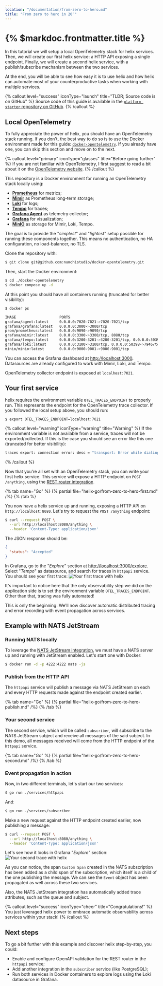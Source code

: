 ```yaml
---
location: "/documentation/from-zero-to-hero.md"
title: "From zero to hero in 20′"
---
```


# {% $markdoc.frontmatter.title %}

In this tutorial we will setup a local OpenTelemetry stack for helix services.
Then, we will create our first helix service: a HTTP API exposing a single endpoint.
Finally, we will create a second helix service, with a publish/subscribe mechanism
between the two services.

At the end, you will be able to see how easy it is to use helix and how helix
can automate most of your counterproductive tasks when working with multiple
services.

{% callout level="success" iconType="launch" title="TLDR; Source code is on GitHub" %}
  Source code of this guide is available in the [`platform-starter` repository
  on GitHub](https://github.com/nunchistudio/platform-starter).
{% /callout %}

## Local OpenTelemetry

To fully appreciate the power of helix, you should have an OpenTelemetry stack
running. If you don't, the best way to do so is to use the Docker environment made
for this guide: [`docker-opentelemetry`](https://github.com/nunchistudio/docker-opentelemetry).
If you already have one, you can skip this section and move on to the next.

{% callout level="primary" iconType="glasses" title="Before going further" %}
  If you are not familiar with OpenTelemetry, I first suggest to read a bit about
  it on the [OpenTelemetry website](https://opentelemetry.io/).
{% /callout %}

This repository is a Docker environment for running an OpenTelemetry stack locally
using:
- [**Prometheus**](https://prometheus.io/) for metrics;
- [**Mimir**](https://grafana.com/oss/mimir/) as Prometheus long-term storage;
- [**Loki**](https://grafana.com/oss/loki/) for logs;
- [**Tempo**](https://grafana.com/oss/tempo/) for traces;
- [**Grafana Agent**](https://grafana.com/oss/agent/) as telemetry collector;
- [**Grafana**](https://grafana.com/oss/grafana/) for visualization;
- [**MinIO**](https://min.io/) as storage for Mimir, Loki, Tempo.

The goal is to provide the "*simplest*" and "*lightest*" setup possible for running
these components together. This means no authentication, no HA configuration, no
load-balancer, no TLS.

Clone the repository with:
```sh
$ git clone git@github.com:nunchistudio/docker-opentelemetry.git
```

Then, start the Docker environment:
```sh
$ cd ./docker-opentelemetry
$ docker compose up -d
```

At this point you should have all containers running (truncated for better
visibility):
```sh
$ docker ps

IMAGE                    PORTS
grafana/agent:latest     0.0.0.0:7020-7021->7020-7021/tcp
grafana/grafana:latest   0.0.0.0:3000->3000/tcp
prom/prometheus:latest   0.0.0.0:9090->9090/tcp
grafana/mimir:latest     0.0.0.0:3300->3300/tcp, 8080/tcp
grafana/tempo:latest     0.0.0.0:3200-3201->3200-3201/tcp, 0.0.0.0:50397->7946/tcp
grafana/loki:latest      0.0.0.0:3100->3100/tcp, 0.0.0.0:50398->7946/tcp
minio/minio:latest       0.0.0.0:9000-9001->9000-9001/tcp
```

You can access the Grafana dashboard at <http://localhost:3000>. Datasources are
already configured to work with Mimir, Loki, and Tempo.

OpenTelemetry collector endpoint is exposed at `localhost:7021`.

## Your first service

helix requires the environment variable `OTEL_TRACES_ENDPOINT` to properly run.
This represents the endpoint for the OpenTelemetry trace collector. If you followed
the local setup above, you should run:
```sh
$ export OTEL_TRACES_ENDPOINT=localhost:7021
```

{% callout level="warning" iconType="warning" title="Warning" %}
  If the environment variable is not available from a service, traces will not be
  exported/collected. If this is the case you should see an error like this one
  (truncated for better visibility):
  ```sh
  traces export: connection error: desc = "transport: Error while dialing: dial tcp [::1]:7021"
  ```
{% /callout %}

Now that you're all set with an OpenTelemetry stack, you can write your first
helix service. This service will expose a HTTP endpoint on `POST /anything`,
using the [REST router integration](/helix/integrations/rest).

{% tab name="Go" %}
  {% partial file="helix-go/from-zero-to-hero-first.md" /%} 
{% /tab %}

You now have a helix service up and running, exposing a HTTP API on
`http://localhost:8080`. Let's try to request the `POST /anything` endpoint:
```sh
$ curl --request POST \
  --url http://localhost:8080/anything \
  --header 'Content-Type: application/json'
```

The JSON response should be:
```json
{
  "status": "Accepted"
}
```

In Grafana, go to the "*Explore*" section at <http://localhost:3000/explore>.
Select "*Tempo*" as datasource, and search for traces in `httpapi` service. You
should see your first trace:
![Your first trace with helix](/helix/screenshots/trace-simple.png)

It's important to notice here that the only observability step we did on the
application side is to set the environment variable `OTEL_TRACES_ENDPOINT`.
Other than that, tracing was fully automated!

This is only the beginning. We'll now discover automatic distributed tracing and
error recording with event propagation across services.

## Example with NATS JetStream

### Running NATS locally

To leverage the [NATS JetStream integration](/helix/integrations/nats), we must
have a NATS server up and running with JetStream enabled. Let's start one with
Docker:
```sh
$ docker run -d -p 4222:4222 nats -js
```

### Publish from the HTTP API

The `httpapi` service will publish a message via NATS JetStream on each and every
HTTP requests made against the endpoint created earlier.

{% tab name="Go" %}
  {% partial file="helix-go/from-zero-to-hero-publish.md" /%} 
{% /tab %}

### Your second service

The second service, which will be called `subscriber`, will subscribe to the
NATS JetStream subject and receive all messages of the said subject. In this
demo, all messages received will come from the HTTP endpoint of the `httpapi`
service.

{% tab name="Go" %}
  {% partial file="helix-go/from-zero-to-hero-second.md" /%} 
{% /tab %}

### Event propagation in action

Now, in two different terminals, let's start our two services:
```sh
$ go run ./services/httpapi
```

And:
```sh
$ go run ./services/subscriber
```

Make a new request against the HTTP endpoint created earlier, now publishing a
message:
```sh
$ curl --request POST \
  --url http://localhost:8080/anything \
  --header 'Content-Type: application/json'
```

Let's see how it looks in Grafana "*Explore*" section:
![Your second trace with helix](/helix/screenshots/trace-distributed.png)

As you can notice, the span `Custom Span` created in the NATS subscription has
been added as a child span of the subscription, which itself is a child of the
one publishing the message. We can see the `Event` object has been propagated as
well across these two services.

Also, the NATS JetStream integration has automatically added trace attributes,
such as the queue and subject.

{% callout level="success" iconType="cheer" title="Congratulations!" %}
  You just leveraged helix power to embrace automatic observability across
  services within your stack!
{% /callout %}

## Next steps

To go a bit further with this example and discover helix step-by-step, you could:
- Enable and configure OpenAPI validation for the REST router in the `httpapi`
  service;
- Add another integration in the `subscriber` service (like PostgreSQL);
- Run both services in Docker containers to explore logs using the Loki datasource
  in Grafana.
